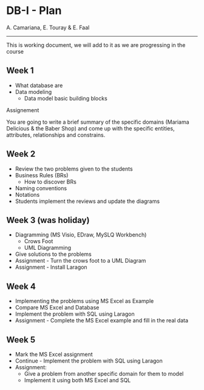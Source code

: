 # DB-I - Plan

A. Camariana, E. Touray & E. Faal

---

This is working document, we will add to it as we are progressing in the course

## Week 1

- What database are
- Data modeling
  - Data model basic building blocks

Assignement

You are going to write a brief summary of the specific domains (Mariama Delicious & the Baber Shop) and come up with the specific entities, attributes, relationships and constrains.



## Week 2

- Review the two problems given to the students
- Business Rules (BRs)
  - How to discover BRs
- Naming conventions
- Notations
- Students implement the reviews and update the diagrams

## Week 3 (was holiday)

- Diagramming (MS Visio, EDraw, MySLQ Workbench)
  - Crows Foot
  - UML Diagramming
- Give solutions to the problems
- Assignment - Turn the  crows foot to a UML Diagram
- Assignment - Install Laragon

## Week 4

- Implementing the problems using MS Excel as Example 
- Compare MS Excel and Database
- Implement the problem with SQL using Laragon 
- Assignment - Complete the MS Excel example and fill in the real data

## Week 5

- Mark the MS Excel assignment
- Continue - Implement the problem with SQL using Laragon 
- Assignment: 
  - Give a problem from another specific domain for them to model
  - Implement it using both MS Excel and SQL